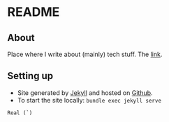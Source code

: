 
# README

## About

Place where I write about (mainly) tech stuff. The [link](https://lkloh.github.io/).

## Setting up

* Site generated by [Jekyll](https://help.github.com/articles/using-jekyll-as-a-static-site-generator-with-github-pages/) and hosted on [Github](https://github.com).
* To start the site locally: `bundle exec jekyll serve`

`` Real (`) ``
